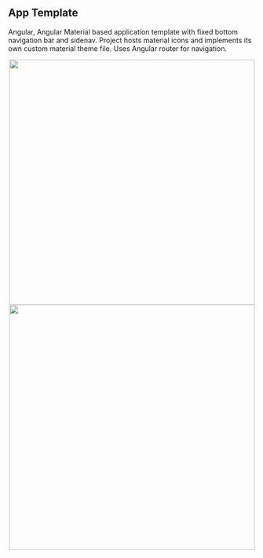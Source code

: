 ## App Template

Angular, Angular Material based application template with fixed bottom navigation bar and sidenav. Project hosts material icons
and implements its own custom material theme file. Uses Angular router for navigation.

<p align="center">
    <img src="https://user-images.githubusercontent.com/24190530/37023417-25da33fa-2126-11e8-952b-abba25fa9882.JPG" height="500">
    <img src="https://user-images.githubusercontent.com/24190530/37023418-25f3c5f4-2126-11e8-9b22-b93f8b67f1ef.JPG" height="500">
</p>